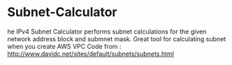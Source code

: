 # Subnet-Calculator
he IPv4 Subnet Calculator performs subnet calculations for the given network address block and submnet mask. Great tool for calculating subnet when you create AWS VPC
Code from : http://www.davidc.net/sites/default/subnets/subnets.html
